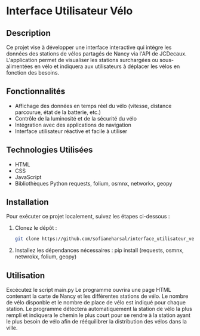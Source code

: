 # Interface Utilisateur Vélo

## Description

Ce projet vise à développer une interface interactive qui intègre les données des stations de vélos partagés de Nancy via l'API de JCDecaux. L'application permet de visualiser les stations surchargées ou sous-alimentées en vélo et indiquera aux utilisateurs à déplacer les vélos en fonction des besoins.

## Fonctionnalités

- Affichage des données en temps réel du vélo (vitesse, distance parcourue, état de la batterie, etc.)
- Contrôle de la luminosité et de la sécurité du vélo
- Intégration avec des applications de navigation
- Interface utilisateur réactive et facile à utiliser

## Technologies Utilisées

- HTML
- CSS
- JavaScript
- Bibliothèques Python requests, folium, osmnx, networkx, geopy

## Installation

Pour exécuter ce projet localement, suivez les étapes ci-dessous :

1. Clonez le dépôt :
   ```bash
   git clone https://github.com/sofianeharsal/interface_utilisateur_velo.git](https://github.com/sofianeharsal/interface_utilisateur_velo.git

2. Installez les dépendances nécessaires :
   pip install (requests, osmnx, netwrokx, folium, geopy)

## Utilisation

Excécutez le script main.py
Le programme ouvrira une page HTML contenant la carte de Nancy et les différentes stations de vélo. 
Le nombre de vélo disponble et le nombre de place de vélo est indiqué pour chaque station. 
Le programme détectera automatiquement la station de vélo la plus rempli et indiquera le chemin le plus court pour se rendre à la station ayant le plus besoin de vélo afin de rééquilibrer la distribution des vélos dans la ville.
